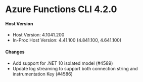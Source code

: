 # Azure Functions CLI 4.2.0

#### Host Version

- Host Version: 4.1041.200
- In-Proc Host Version: 4.41.100 (4.841.100,  4.641.100)

#### Changes

- Add support for .NET 10 isolated model (#4589)
- Update log streaming to support both connection string and instrumentation Key (#4586)
